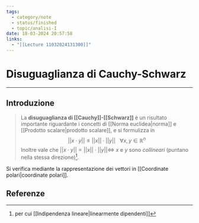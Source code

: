 ```yaml
---
tags:
  - category/note
  - status/finished
  - topic/analisi-I
date: 18-03-2024 20:57:58
links:
  - "[[Lecture 11032024131300]]"
---
```

# Disuguaglianza di Cauchy-Schwarz
---
## Introduzione
> La **disuguaglianza di [[Cauchy]]-[[Schwarz]]** è un risultato importante riguardante i concetti di [[Norma euclidea|norma]] e [[Prodotto scalare|prodotto scalare]], e si formulizza in
> $$||x \cdot y|| \leq ||x|| \cdot ||y|| \ \ \ \forall x, y \in \mathbb{R}^{n}$$
> Inoltre vale che $||x \cdot y|| = ||x|| \cdot ||y|| \iff$ $x$ e $y$ sono _collineari_ (puntano nella stessa direzione)[^1].

Si verifica mediante la rappresentazione dei vettori in [[Coordinate polari|coordinate polari]].

## Referenze
[^1]: per cui [[Indipendenza lineare|linearmente dipendenti]]